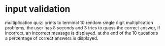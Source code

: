 # input validation
multiplication quiz: prints to terminal 10 rendom single digit multiplication problems, the user has 8 seconds and 3 tries to guess the correct answer, if incorrect, an incorrect message is displayed. at the end of the 10 questions a percentage of correct answers is displayed.



